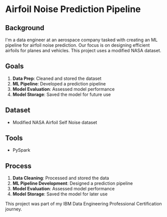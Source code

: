 # Airfoil Noise Prediction Pipeline

## Background
I'm a data engineer at an aerospace company tasked with creating an ML pipeline for airfoil noise prediction. Our focus is on designing efficient airfoils for planes and vehicles. This project uses a modified NASA dataset.

## Goals
1. **Data Prep**: Cleaned and stored the dataset
2. **ML Pipeline**: Developed a prediction pipeline
3. **Model Evaluation**: Assessed model performance
4. **Model Storage**: Saved the model for future use

## Dataset
- Modified NASA Airfoil Self Noise dataset

## Tools
- PySpark

## Process
1. **Data Cleaning**: Processed and stored the data
2. **ML Pipeline Development**: Designed a prediction pipeline
3. **Model Evaluation**: Assessed model performance
4. **Model Storage**: Saved the model for later use

This project was part of my IBM Data Engineering Professional Certification journey.

